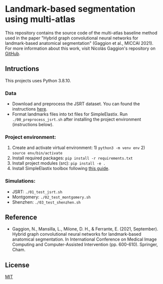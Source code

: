# Landmark-based segmentation using multi-atlas
This repository contains the source code of the multi-atlas baseline method used in the paper "Hybrid graph convolutional neural networks for landmark-based anatomical segmentation" (Gaggion et al., MICCAI 2021). For more information about this work, visit Nicolás Gaggion's repository on [GitHub](https://github.com/ngaggion/HybridGNet).

## Intructions
This projects uses Python 3.8.10.

### Data
- Download and preprocess the JSRT dataset. You can found the instructions [here](https://github.com/ngaggion/HybridGNet).
- Format landmarks files into txt files for SimpleElastix. Run `./00_preprocess_jsrt.sh` after installing the project environment (instructions below).

### Project environment:
1. Create and activate virtual environment: 1) `python3 -m venv env` 2) `source env/bin/activate`
2. Install required packages: `pip install -r requirements.txt`
3. Install project modules (src): `pip install -e .`
4. Install SimpleElastix toolbox following [this guide](https://gist.github.com/vfmatzkin/0fcc79a61f9bafcc2113fd83a8900937).

### Simulations:
- JSRT: `./01_test_jsrt.sh`
- Montgomery: `./02_test_montgomery.sh`
- Shenzhen: `./03_test_shenzhen.sh`

## Reference
- Gaggion, N., Mansilla, L., Milone, D. H., & Ferrante, E. (2021, September). Hybrid graph convolutional neural networks for landmark-based anatomical segmentation. In International Conference on Medical Image Computing and Computer-Assisted Intervention (pp. 600-610). Springer, Cham.

## License
[MIT](https://choosealicense.com/licenses/mit/)
